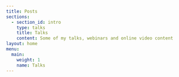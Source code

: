 ```yaml
---
title: Posts
sections:
  - section_id: intro
    type: talks
    title: Talks
    content: Some of my talks, webinars and online video content
layout: home
menu:
  main:
    weight: 1
    name: Talks
---
```

